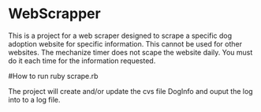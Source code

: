 # WebScrapper
This is a project for a web scraper designed to scrape a specific dog adoption website for specific information. This cannot be used for other websites. The mechanize timer does not scape the website daily. You must do it each time for the information requested. 

#How to run
ruby scrape.rb

The project will create and/or update the cvs file DogInfo and ouput the log into to a log file. 
